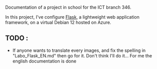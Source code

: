 Documentation of a project in school for the ICT branch 346.

In this project, I've configure [Flask](https://flask.palletsprojects.com/en/stable/), a lightweight web application framework, on a virtual Debian 12 hosted on Azure.

## TODO :
* If anyone wants to translate every images, and fix the spelling in "Labo_Flask_EN.md" then go for it. Don't think I'll do it... For me the english documentation is done
